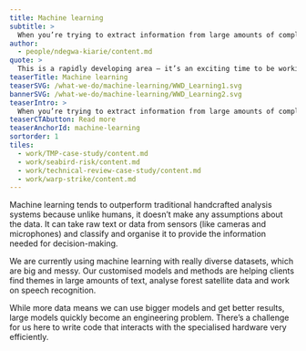 ```yaml
---
title: Machine learning
subtitle: >
  When you’re trying to extract information from large amounts of complex, real-world data, chances are you’ll need to use machine learning.
author:
  - people/ndegwa-kiarie/content.md
quote: >
  This is a rapidly developing area – it’s an exciting time to be working in the field. It’s also essential for us to keep up with the state of the art and continue to innovate and push the field forward.
teaserTitle: Machine learning
teaserSVG: /what-we-do/machine-learning/WWD_Learning1.svg
bannerSVG: /what-we-do/machine-learning/WWD_Learning2.svg
teaserIntro: >
  When you’re trying to extract information from large amounts of complex, real-world data, chances are you’ll need to use machine learning.
teaserCTAbutton: Read more
teaserAnchorId: machine-learning
sortorder: 1
tiles:
  - work/TMP-case-study/content.md
  - work/seabird-risk/content.md
  - work/technical-review-case-study/content.md
  - work/warp-strike/content.md
---
```


Machine learning tends to outperform traditional handcrafted analysis systems because unlike humans, it doesn’t make any assumptions about the data. It can take raw text or data from sensors (like cameras and microphones) and classify and organise it to provide the information needed for decision-making.

We are currently using machine learning with really diverse datasets, which are big and messy. Our customised models and methods are helping clients find themes in large amounts of text, analyse forest satellite data and work on speech recognition.

While more data means we can use bigger models and get better results, large models quickly become an engineering problem. There’s a challenge for us here to write code that interacts with the specialised hardware very efficiently.
